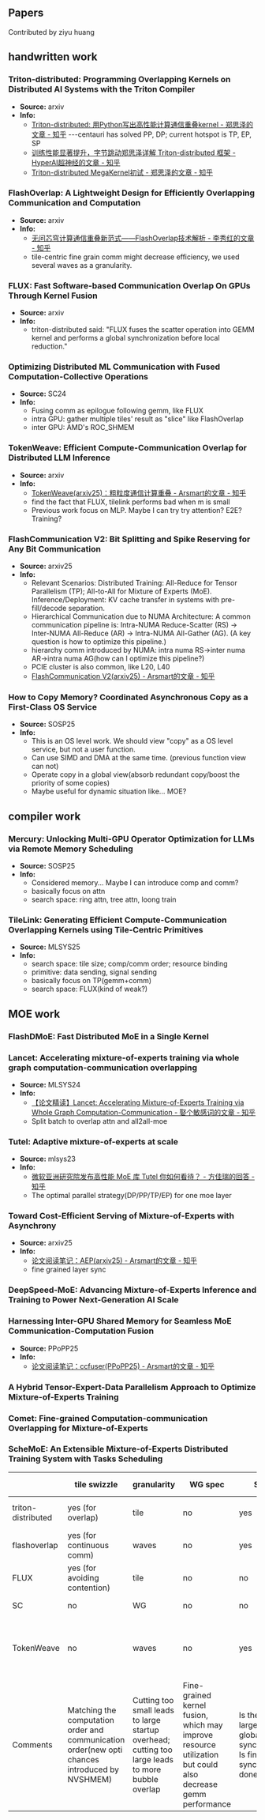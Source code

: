 Papers
------------------------

Contributed by ziyu huang

## handwritten work
### Triton-distributed: Programming Overlapping Kernels on Distributed AI Systems with the Triton Compiler

* **Source:** arxiv
* **Info:**
    * [Triton-distributed: 用Python写出高性能计算通信重叠kernel - 郑思泽的文章 - 知乎](https://zhuanlan.zhihu.com/p/1900910901017679250) ---centauri has solved PP, DP; current hotspot is TP, EP, SP
    * [训练性能显著提升，字节跳动郑思泽详解 Triton-distributed 框架 - HyperAI超神经的文章 - 知乎](https://zhuanlan.zhihu.com/p/1930589381032417142)
    * [Triton-distributed MegaKernel初试 - 郑思泽的文章 - 知乎](https://zhuanlan.zhihu.com/p/1938977221525110949)

### FlashOverlap: A Lightweight Design for Efficiently Overlapping Communication and Computation
* **Source:** arxiv
* **Info:**
    * [无问芯穹计算通信重叠新范式——FlashOverlap技术解析 - 李秀红的文章 - 知乎](https://zhuanlan.zhihu.com/p/1897633068380054002)
    * tile-centric fine grain comm might decrease efficiency, we used several waves as a granularity.

 ### FLUX: Fast Software-based Communication Overlap On GPUs Through Kernel Fusion
* **Source:** arxiv
* **Info:**
   * triton-distributed said: "FLUX fuses the scatter operation into GEMM kernel and performs a global synchronization before local reduction."

### Optimizing Distributed ML Communication with Fused Computation-Collective Operations
* **Source:** SC24
* **Info:**
   * Fusing comm as epilogue following gemm, like FLUX
   * intra GPU: gather multiple tiles' result as "slice" like FlashOverlap
   * inter GPU: AMD's ROC_SHMEM

### TokenWeave: Efficient Compute-Communication Overlap for Distributed LLM Inference
* **Source:** arxiv
* **Info:**
   * [TokenWeave(arxiv25)：粗粒度通信计算重叠 - Arsmart的文章 - 知乎](https://zhuanlan.zhihu.com/p/1953844427287142621)
   * find the fact that FLUX, tilelink performs bad when m is small
   * Previous work focus on MLP. Maybe I can try try attention? E2E? Training?


### FlashCommunication V2: Bit Splitting and Spike Reserving for Any Bit Communication
* **Source:** arxiv25
* **Info:**
   * Relevant Scenarios: Distributed Training: All-Reduce for Tensor Parallelism (TP); All-to-All for Mixture of Experts (MoE).
      Inference/Deployment: KV cache transfer in systems with pre-fill/decode separation.
   * Hierarchical Communication due to NUMA Architecture:
      A common communication pipeline is: Intra-NUMA Reduce-Scatter (RS) -> Inter-NUMA All-Reduce (AR) -> Intra-NUMA All-Gather (AG). (A key question is how to optimize this pipeline.)
   * hierarchy comm introduced by NUMA: intra numa RS->inter numa AR->intra numa AG(how can I optimize this pipeline?)
   * PCIE cluster is also common, like L20, L40
   * [FlashCommunication V2(arxiv25) - Arsmart的文章 - 知乎](https://zhuanlan.zhihu.com/p/1954583327647446471)    


### How to Copy Memory? Coordinated Asynchronous Copy as a First-Class OS Service
* **Source:** SOSP25
* **Info:**
   * This is an OS level work. We should view "copy" as a OS level service, but not a user function.
   * Can use SIMD and DMA at the same time. (previous function view can not)
   * Operate copy in a global view(absorb redundant copy/boost the priority of some copies)
   * Maybe useful for dynamic situation like... MOE?
     
## compiler work
### Mercury: Unlocking Multi-GPU Operator Optimization for LLMs via Remote Memory Scheduling
* **Source:** SOSP25
* **Info:**
   * Considered memory... Maybe I can introduce comp and comm?
   * basically focus on attn
   * search space: ring attn, tree attn, loong train
 
### TileLink: Generating Efficient Compute-Communication Overlapping Kernels using Tile-Centric Primitives
* **Source:** MLSYS25
* **Info:**
   * search space: tile size; comp/comm order; resource binding
   * primitive: data sending, signal sending
   * basically focus on TP(gemm+comm)
   * search space: FLUX(kind of weak?)
 
## MOE work
### FlashDMoE: Fast Distributed MoE in a Single Kernel
### Lancet: Accelerating mixture-of-experts training via whole graph computation-communication overlapping
* **Source:** MLSYS24
* **Info:**
   * [【论文精读】Lancet: Accelerating Mixture-of-Experts Training via Whole Graph Computation-Communication - 娶个敏感词的文章 - 知乎](https://zhuanlan.zhihu.com/p/10557576327)
   * Split batch to overlap attn and all2all-moe


### Tutel: Adaptive mixture-of-experts at scale
* **Source:** mlsys23
* **Info:**
   * [微软亚洲研究院发布高性能 MoE 库 Tutel 你如何看待？ - 方佳瑞的回答 - 知乎](https://www.zhihu.com/question/502116776/answer/3191238455)
   * The optimal parallel strategy(DP/PP/TP/EP) for one moe layer 

### Toward Cost-Efficient Serving of Mixture-of-Experts with Asynchrony
* **Source:** arxiv25
* **Info:**
   * [论文阅读笔记：AEP(arxiv25) - Arsmart的文章 - 知乎](https://zhuanlan.zhihu.com/p/1956451131858325815)
   * fine grained layer sync


### DeepSpeed-MoE: Advancing Mixture-of-Experts Inference and Training to Power Next-Generation AI Scale
### Harnessing Inter-GPU Shared Memory for Seamless MoE Communication-Computation Fusion
* **Source:** PPoPP25
* **Info:**
   * [论文阅读笔记：ccfuser(PPoPP25) - Arsmart的文章 - 知乎](https://zhuanlan.zhihu.com/p/1956101225532600662)


### A Hybrid Tensor-Expert-Data Parallelism Approach to Optimize Mixture-of-Experts Training
### Comet: Fine-grained Computation-communication Overlapping for Mixture-of-Experts
### ScheMoE: An Extensible Mixture-of-Experts Distributed Training System with Tasks Scheduling


|                       | tile swizzle              | granularity| WG spec | SM spec | sync                 |  senario(small m?) |
|-----------------------|---------------------------|------------|---------|---------|--------------------------|--------------------------------|
| triton-distributed    | yes (for overlap)         | tile        | no     |   yes   | tile2tile                            | training/decoding, small m using flash decoding|
| flashoverlap          | yes (for continuous comm) | waves       | no     |   yes   |  waves2waves(separate signal kernel)   | especially pcie, avoid small m |
| FLUX                  | yes (for avoiding contention) | tile    | no     |   no    | tile2tile                            | small m performs bad |
| SC                    | no                        | WG          | no     |   no    | slice2slice(fused single kernel)     | DLRM, MoE, gemv  |
| TokenWeave            | no                        | waves       | no     |   yes   | cuda stream sync                     | small m performs well because "less wave quantization; coarse grain comm" |
| Comments                                 | Matching the computation order and communication order(new opti chances introduced by NVSHMEM) | Cutting too small leads to large startup overhead; cutting too large leads to more bubble overlap | Fine-grained kernel fusion, which may improve resource utilization but could also decrease gemm performance | Is the overhead large? Is there global synchronization? Is fine-grained synchronization done well? | mostly focus on MLP.... when m is small: tile-wise comm increases comm latency, small block number reduces overlap |
